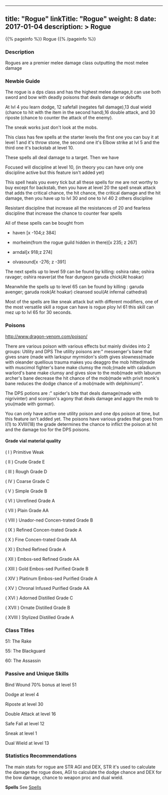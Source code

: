 
---
title: "Rogue"
linkTitle: "Rogue"
weight: 8
date: 2017-01-04
description: >
 Rogue
---

{{% pageinfo %}}
Rogue
{{% /pageinfo %}}

### Description

Rogues are a premier melee damage class outputting the most melee damage 

### Newbie Guide

The rogue is a dps class and has the highest melee damage,it can use both sword and bow with deadly poisons that deals damage or debuffs 

At lvl 4 you learn dodge, 12 safefall (negates fall damage),13 dual wield (chance to hit with the item in the second hand),16 double attack, and 30 riposte (chance to counter the attack of the enemy). 

The sneak works just don't look at the mobs.

This class has few spells at the starter levels the first one you can buy it at level 1 and it's throw stone, the second one it's Elbow strike at lvl 5 and the third one it's backstab at level 10.

These spells all deal damage to a target. Then we have 

Focused will discipline at level 10, (in theory you can have only one discipline active but this feature isn't added yet) 

This spell heals you every tick but all these spells for me are not worthy to buy except for backstab, then you have at level 20 the spell sneak attack that adds the critical chance, the hit chance, the critical damage and the hit damage, then you have up to lvl 30 and one to lvl 40 2 others discipline 

Resistant discipline that increase all the resistances of 20 and fearless discipline that increase the chance to counter fear spells 

All of these spells can be bought from 

* haven [x -104;z 384]

* morheim(from the rogue guild hidden in there)[x 235; z 267]

* arndal[x 918;z 274]

* olvasound[x -276; z -391] 

The next spells up to level 59 can be found by killing: oshira rake; oshira ravager; oshira reaver(at the fear dungeon garuda chick(At hoakar) 

Meanwhile the spells up to level 65 can be found by killing : garuda avenger; garuda rook(At hoakar) cleansed soul(At infernal cathedral) 

Most of the spells are like sneak attack but with different modifiers, one of the most versatile skill a rogue can have is rogue ploy lvl 61 this skill can mez up to lvl 65 for 30 seconds. 

### Poisons

http://www.dragon-venom.com/poison/ 

There are various poison with various effects but mainly divides into 2 groups: Utility and DPS 
The utility poisons are:" messenger's bane that gives snare (made with larkspur myrmidon's sloth gives slowness(made with oleander quellious trauma makes you deaggro the mob hitted(made with muscimol fighter's bane make clumsy the mob;(made with caladium warlord's bane make clumsy and gives slow to the mob(made with laburum archer's bane decrease the hit chance of the mob(made with privit monk's bane reduces the dodge chance of a mob(made with delphinium)". 

The DPS potions are :" spider's bite that deals damage(made with nigrivinter) and scorpion's agony that deals damage and aggro the mob to you(made with gormar). 

You can only have active one utility poison and one dps poison at time, but this feature isn't added yet. 
The poisons have various grades that goes from I(1) to XVIII(18) the grade determines the chance to inflict the poison at hit and the damage too for the DPS poisons. 

#### Grade vial material quality 

( I ) Primitive Weak 

( II ) Crude Grade E 

( III ) Rough Grade D 

( IV ) Coarse Grade C 

( V ) Simple Grade B 

( VI ) Unrefined Grade A 

( VII ) Plain Grade AA 

( VIII ) Unador-ned Concen-trated Grade B 

( IX ) Refined Concen-trated Grade A 

( X ) Fine Concen-trated Grade AA 

( XI ) Etched Refined Grade A 

( XII ) Embos-sed Refined Grade AA 

( XIII ) Gold Embos-sed Purified Grade B 

( XIV ) Platinum Embos-sed Purified Grade A 

( XV ) Chronal Infused Purified Grade AA 

( XVI ) Adorned Distilled Grade C 

( XVII ) Ornate Distilled Grade B 

( XVIII ) Stylized Distilled Grade A 

### Class Titles

51: The Rake 

55: The Blackguard 

60: The Assassin 

### Passive and Unique Skills

Bind Wound 70% bonus at level 51 

Dodge at level 4 

Riposte at level 30 

Double Attack at level 16 

Safe Fall at level 12 

Sneak at level 1 

Dual Wield at level 13 

### Statistics Recommendations

The main stats for rogue are STR AGI and DEX, STR it's used to calculate the damage the rogue does, AGI to calculate the dodge chance and DEX for the bow damage, chance to weapon proc and dual wield.

**Spells**
See [Spells](../../spells)   

